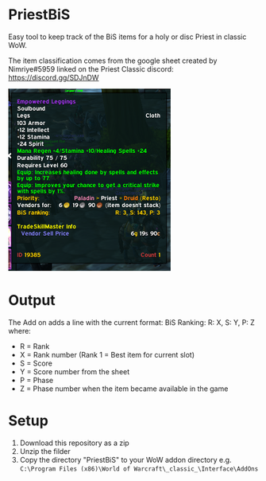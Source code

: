# PriestBiS
Easy tool to keep track of the BiS items for a holy or disc Priest in classic WoW.

The item classification comes from the google sheet created by Nimriye#5959 linked on the Priest Classic discord: https://discord.gg/SDJnDW

![Tooltip window with the addon installed](doc/addon.png)

# Output
The Add on adds a line with the current format:
BiS Ranking:        R: X, S: Y, P: Z    where:

* R = Rank 
* X = Rank number (Rank 1 = Best item for current slot)
* S = Score
* Y = Score number from the sheet
* P = Phase
* Z = Phase number when the item became available in the game

# Setup
1. Download this repository as a zip
2. Unzip the filder
3. Copy the directory "PriestBiS" to your WoW addon directory e.g. `C:\Program Files (x86)\World of Warcraft\_classic_\Interface\AddOns`